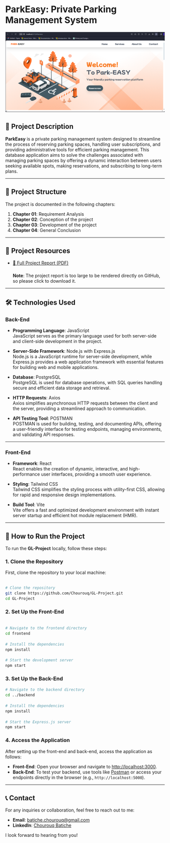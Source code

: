 # ParkEasy: Private Parking Management System
![Homesection Image](./welcomesection.png)
## 🌟 Project Description

**ParkEasy** is a private parking management system designed to streamline the process of reserving parking spaces, handling user subscriptions, and providing administrative tools for efficient parking management. This database application aims to solve the challenges associated with managing parking spaces by offering a dynamic interaction between users seeking available spots, making reservations, and subscribing to long-term plans.

---

## 📂 Project Structure

The project is documented in the following chapters:
1. **Chapter 01**: Requirement Analysis 
2. **Chapter 02**: Conception of the project
3. **Chapter 03**: Development of the project
4. **Chapter 04**: General Conclusion  

---

## 📄 Project Resources
- [📘 Full Project Report (PDF)](./BDD_report.pdf)
  ###
  **Note**: The project report is too large to be rendered directly on GitHub, so please click to download it.
  
---
## 🛠️ Technologies Used

### **Back-End**
- **Programming Language**: JavaScript  
  JavaScript serves as the primary language used for both server-side and client-side development in the project.  

- **Server-Side Framework**: Node.js with Express.js  
  Node.js is a JavaScript runtime for server-side development, while Express.js provides a web application framework with essential features for building web and mobile applications.  

- **Database**: PostgreSQL  
  PostgreSQL is used for database operations, with SQL queries handling secure and efficient data storage and retrieval.  

- **HTTP Requests**: Axios  
  Axios simplifies asynchronous HTTP requests between the client and the server, providing a streamlined approach to communication.  

- **API Testing Tool**: POSTMAN  
  POSTMAN is used for building, testing, and documenting APIs, offering a user-friendly interface for testing endpoints, managing environments, and validating API responses.  



---

### **Front-End**
- **Framework**: React  
  React enables the creation of dynamic, interactive, and high-performance user interfaces, providing a smooth user experience.  

- **Styling**: Tailwind CSS  
  Tailwind CSS simplifies the styling process with utility-first CSS, allowing for rapid and responsive design implementations.  

- **Build Tool**: Vite  
  Vite offers a fast and optimized development environment with instant server startup and efficient hot module replacement (HMR).  

---

## 🚀 How to Run the Project

To run the **GL-Project** locally, follow these steps:

### **1. Clone the Repository**

First, clone the repository to your local machine:

```bash

# Clone the repository
git clone https://github.com/Chourouq/GL-Project.git
cd GL-Project
```
### **2. Set Up the Front-End**
```bash

# Navigate to the frontend directory
cd frontend

# Install the dependencies
npm install

# Start the development server
npm start
```
### **3. Set Up the Back-End**
```bash
# Navigate to the backend directory
cd ../backend

# Install the dependencies
npm install

# Start the Express.js server
npm start
```
### **4. Access the Application**

After setting up the front-end and back-end, access the application as follows:

- **Front-End**: Open your browser and navigate to [http://localhost:3000](http://localhost:3000).
- **Back-End**: To test your backend, use tools like [Postman](https://www.postman.com/) or access your endpoints directly in the browser (e.g., `http://localhost:5000`).

---

## 📞 Contact

For any inquiries or collaboration, feel free to reach out to me:

- **Email**: batiche.chourouq@gmail.com
- **LinkedIn**: [Chourouq Batiche](https://www.linkedin.com/in/chourouq-batiche-bb8a2a334/)

I look forward to hearing from you!



